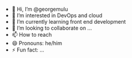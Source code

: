- 👋 Hi, I’m @georgemulu
- 👀 I’m interested in DevOps and cloud
- 🌱 I’m currently learning front end development
- 💞️ I’m looking to collaborate on ...
- 📫 How to reach
- 😄 Pronouns: he/him
- ⚡ Fun fact: ...

<!---
georgemulu/georgemulu is a ✨ special ✨ repository because its `README.md` (this file) appears on your GitHub profile.
You can click the Preview link to take a look at your changes.
--->
